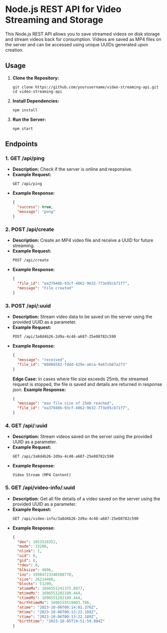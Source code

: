 # Node.js REST API for Video Streaming and Storage

This Node.js REST API allows you to save streamed videos on disk storage and stream videos back for consumption. Videos are saved as MP4 files on the server and can be accessed using unique UUIDs generated upon creation.

## Usage

1. **Clone the Repository:**
   ```
   git clone https://github.com/yourusername/video-streaming-api.git
   cd video-streaming-api
   ```

2. **Install Dependencies:**
   ```
   npm install
   ```

3. **Run the Server:**
   ```
   npm start
   ```


## Endpoints

### 1. **GET /api/ping**
- **Description:** Check if the server is online and responsive.
- **Example Request:**
  ```
  GET /api/ping
  ```
- **Example Response:**
  ```json
  {
    "success": true,
    "message": "pong"
  }
  ```

### 2. **POST /api/create**
- **Description:** Create an MP4 video file and receive a UUID for future streaming.
- **Example Request:**
  ```
  POST /api/create
  ```
- **Example Response:**
  ```json
  {
    "file_id": "ea37940b-93cf-4062-9632-773e95cb71f7",
    "message": "File created"
  }
  ```

### 3. **POST /api/:uuid**
- **Description:** Stream video data to be saved on the server using the provided UUID as a parameter.
- **Example Request:**
  ```
  POST /api/3a8d4b26-2d9a-4c48-a687-25e08782c590
  ```
- **Example Response:**
  ```json
  {
    "message": "received",
    "file_id": "60006582-fddd-429e-a6ca-9a67cb87a273"
  }
  ```
  **Edge Case:** In cases where file size exceeds 25mb, the streamed request is stopped, the file is saved and details are returned in response json.
  **Example Response:**
  ```json
  {
    "message": "max file size of 25mb reached",
    "file_id": "ea37940b-93cf-4062-9632-773e95cb71f7",
  }
  ```

### 4. **GET /api/:uuid**
- **Description:** Stream videos saved on the server using the provided UUID as a parameter.
- **Example Request:**
  ```
  GET /api/3a8d4b26-2d9a-4c48-a687-25e08782c590
  ```
- **Example Response:**
  ```
  Video Stream (MP4 Content)
  ```

### 5. **GET /api/video-info/:uuid**
- **Description:** Get all file details of a video saved on the server using the provided UUID as a parameter.
- **Example Request:**
  ```
  GET /api/video-info/3a8d4b26-2d9a-4c48-a687-25e08782c590
  ```
- **Example Response:**
  ```json
  {
    "dev": 1053528352,
    "mode": 33206,
    "nlink": 1,
    "uid": 0,
    "gid": 0,
    "rdev": 0,
    "blksize": 4096,
    "ino": 19984723346508770,
    "size": 26214400,
    "blocks": 51200,
    "atimeMs": 1696551241375.8977,
    "mtimeMs": 1696551202189.444,
    "ctimeMs": 1696551202189.444,
    "birthtimeMs": 1696535519803.766,
    "atime": "2023-10-06T00:14:01.376Z",
    "mtime": "2023-10-06T00:13:22.189Z",
    "ctime": "2023-10-06T00:13:22.189Z",
    "birthtime": "2023-10-05T19:51:59.804Z"
  }
  ```
